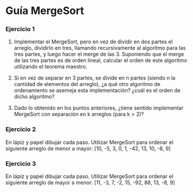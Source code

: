 # Guía MergeSort

### Ejercicio 1
1. Implementar el MergeSort, pero en vez de dividir en dos partes el arreglo, dividirlo en tres, llamando recursivamente al algoritmo para las tres partes, y luego hacer el merge de las 3.
Suponiendo que el merge de las tres partes es de orden lineal, calcular el orden de este algoritmo utilizando el teorema maestro.

2. Si en vez de separar en 3 partes, se divide en n partes (siendo n la cantidad de elementos del arreglo), ¿a qué otro algoritmo de ordenamiento se asemeja esta implementación? ¿cuál es el orden de dicho algoritmo?

3. Dado lo obtenido en los puntos anteriores, ¿tiene sentido implementar MergeSort con separación en k arreglos (para k > 2)?

### Ejercicio 2
En lápiz y papel dibujar cada paso. Utilizar MergeSort para ordenar el siguiente arreglo de menor a mayor: [10, -5, 3, 0, 1, -42, 13, 10, -8, 9]

### Ejercicio 3
En lápiz y papel dibujar cada paso. Utilizar MergeSort para ordenar el siguiente arreglo de mayor a menor: [11, -3, 7, -2, 15, -92, 88, 13, -8, 9]
